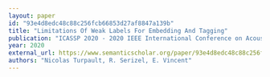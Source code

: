 ```yaml
---
layout: paper
id: "93e4d8edc48c88c256fcb66853d27af8847a139b"
title: "Limitations Of Weak Labels For Embedding And Tagging"
publication: "ICASSP 2020 - 2020 IEEE International Conference on Acoustics, Speech and Signal Processing (ICASSP)"
year: 2020
external_url: https://www.semanticscholar.org/paper/93e4d8edc48c88c256fcb66853d27af8847a139b
authors: "Nicolas Turpault, R. Serizel, E. Vincent"
---
```

